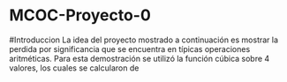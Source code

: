 # MCOC-Proyecto-0
#Introduccion
La idea del proyecto mostrado a continuación es mostrar la perdida por significancia que se encuentra en típicas operaciones aritméticas.
Para esta demostración se utilizó la función cúbica sobre 4 valores, los cuales se calcularon de 
